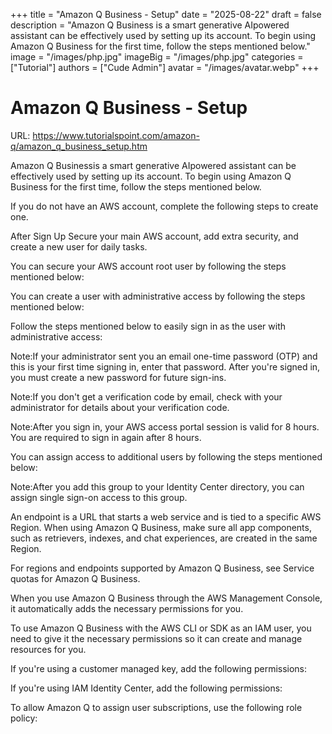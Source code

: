 +++
title = "Amazon Q Business - Setup"
date = "2025-08-22"
draft = false
description = "Amazon Q Business is a smart generative AIpowered assistant can be effectively used by setting up its account. To begin using Amazon Q Business for the first time, follow the steps mentioned below."
image = "/images/php.jpg"
imageBig = "/images/php.jpg"
categories = ["Tutorial"]
authors = ["Cude Admin"]
avatar = "/images/avatar.webp"
+++

# Amazon Q Business - Setup

URL: https://www.tutorialspoint.com/amazon-q/amazon_q_business_setup.htm

Amazon Q Businessis a smart generative AIpowered assistant can be effectively used by setting up its account. To begin using Amazon Q Business for the first time, follow the steps mentioned below.

If you do not have an AWS account, complete the following steps to create one.

After Sign Up Secure your main AWS account, add extra security, and create a new user for daily tasks.

You can secure your AWS account root user by following the steps mentioned below:

You can create a user with administrative access by following the steps mentioned below:

Follow the steps mentioned below to easily sign in as the user with administrative access:

Note:If your administrator sent you an email one-time password (OTP) and this is your first time signing in, enter that password. After you're signed in, you must create a new password for future sign-ins.

Note:If you don't get a verification code by email, check with your administrator for details about your verification code.

Note:After you sign in, your AWS access portal session is valid for 8 hours. You are required to sign in again after 8 hours.

You can assign access to additional users by following the steps mentioned below:

Note:After you add this group to your Identity Center directory, you can assign single sign-on access to this group.

An endpoint is a URL that starts a web service and is tied to a specific AWS Region. When using Amazon Q Business, make sure all app components, such as retrievers, indexes, and chat experiences, are created in the same Region.

For regions and endpoints supported by Amazon Q Business, see Service quotas for Amazon Q Business.

When you use Amazon Q Business through the AWS Management Console, it automatically adds the necessary permissions for you.

To use Amazon Q Business with the AWS CLI or SDK as an IAM user, you need to give it the necessary permissions so it can create and manage resources for you.

If you're using a customer managed key, add the following permissions:

If you're using IAM Identity Center, add the following permissions:

To allow Amazon Q to assign user subscriptions, use the following role policy:
